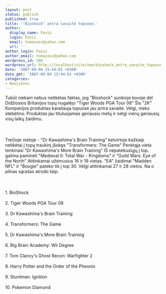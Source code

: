 ```yaml
---
layout: post
status: publish
published: true
title: '"Bioshock" antra savaitė topuose.'
author:
  display_name: Foxiz
  login: Foxiz
  email: tomazasc@yahoo.com
  url: ''
author_login: Foxiz
author_email: tomazasc@yahoo.com
wordpress_id: 394
wordpress_url: http://localhost/site/new/bioshock_antra_savaite_topuose/
date: '2007-09-04 15:44:01 +0300'
date_gmt: '2007-09-04 15:44:01 +0300'
categories:
- Naujienos
---
```

<p>Tubūt niekam nebus netikėtas faktas, jog &quot;Bioshock&quot; sunkioje kovoje dėl Didžiosios Britanijos topų nugalėjo &quot;Tiger Woods PGA Tour 08&quot; Šis &quot;2K&quot; Kompanijos produktas karaliauja topuose jau antra savaitė. Vėlgi, nieko stebėtino. Produktas jau tituluojamas geriausiu metų ir netgi vienų geriausių visų laikų žaidimu.<br />
<br><br />
<br>Trečioje vietoje - &quot;Dr Kawashima's Brain Training&quot; ketvirtoje kažkaip netikėtai į topų traukinį įšokęs &quot;Transformers: The Game&quot; Penktąja vieta tenkinasi  &quot;Dr Kawashima's More Brain Training&quot; IŠ nepatekusiųjų į top. galima paminėti &quot;Medieval II: Total War - Kingdoms&quot; ir &quot;Guild Wars: Eye of the North&quot; Atitinkamai užėmusius 16 ir 19 vietas. &quot;EA&quot; žaidimai &quot;Madden NFL&quot; ir &quot;Boogie&quot; pateko tik į top 30. Vėlgi atitinkamai 27 ir 28 vietos. Na  o pilnas sąrašas atrodo taip:<br />
<br><br />
<br>   1. BioShock<br />
<br>   2. Tiger Woods PGA Tour 08<br />
<br>   3. Dr Kawashima's Brain Training<br />
<br>   4. Transformers: The Game<br />
<br>   5. Dr Kawashima's More Brain Training<br />
<br>   6. Big Brain Academy: Wii Degree<br />
<br>   7. Tom Clancy's Ghost Recon: Warfighter 2<br />
<br>   8. Harry Potter and the Order of the Pheonix<br />
<br>   9. Stuntman: Ignition<br />
<br>  10. Pokemon Diamond </p>
